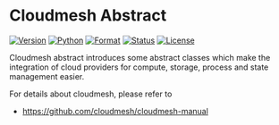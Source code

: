 # Cloudmesh Abstract

[![Version](https://img.shields.io/pypi/v/cloudmesh-abstract.svg)](https://pypi.org/project/cloudmesh-abstract/)
[![Python](https://img.shields.io/pypi/pyversions/cloudmesh-abstract.svg)](https://pypi.python.org/pypi/cloudmesh-abstract)
[![Format](https://img.shields.io/pypi/format/cloudmesh-abstract.svg)](https://pypi.python.org/pypi/cloudmesh-abstract)
[![Status](https://img.shields.io/pypi/status/cloudmesh-abstract.svg)](https://pypi.python.org/pypi/cloudmesh-abstract)
[![License](https://img.shields.io/pypi/l/cloudmesh-abstract.svg)](https://pypi.python.org/pypi/cloudmesh-abstract/)

<!-- 
[![Travis](https://travis-ci.com/cloudmesh/cloudmesh-abstract.svg?branch=main)](https://travis-ci.com/cloudmesh/cloudmesh-abstract)
-->

Cloudmesh abstract introduces some abstract classes which make the
integration of cloud providers for compute, storage, process and state
management easier.

For details about cloudmesh, please refer to 

* https://github.com/cloudmesh/cloudmesh-manual




